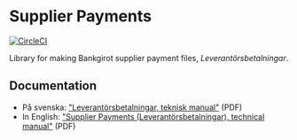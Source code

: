# Supplier Payments

[![CircleCI](https://circleci.com/gh/barsoom/supplier_payments.svg?style=svg)](https://circleci.com/gh/barsoom/supplier_payments)

Library for making Bankgirot supplier payment files, _Leverantörsbetalningar_.

## Documentation

* På svenska: ["Leverantörsbetalningar, teknisk manual"](http://www.bgc.se/globalassets/dokument/tekniska-manualer/leverantorsbetalningar_tekniskmanual_sv.pdf) (PDF)
* In English: ["Supplier Payments (Leverantörsbetalningar), technical manual"](http://www.bgc.se/globalassets/dokument/tekniska-manualer/supplierpayments_leverantorsbetalningar_technicalmanual_en.pdf) (PDF)
